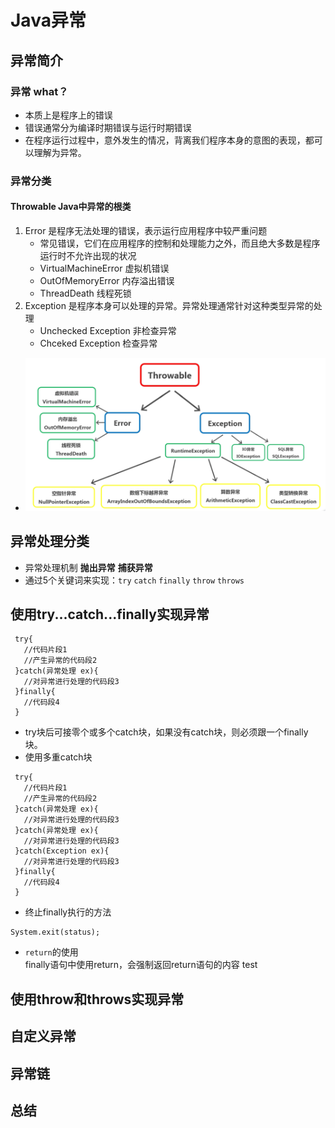 # Java异常
## 异常简介
### 异常 what？
 - 本质上是程序上的错误
 - 错误通常分为编译时期错误与运行时期错误
 - 在程序运行过程中，意外发生的情况，背离我们程序本身的意图的表现，都可以理解为异常。
### 异常分类
#### Throwable Java中异常的根类
1. Error 是程序无法处理的错误，表示运行应用程序中较严重问题
    - 常见错误，它们在应用程序的控制和处理能力之外，而且绝大多数是程序运行时不允许出现的状况
    - VirtualMachineError 虚拟机错误
    - OutOfMemoryError 内存溢出错误
    - ThreadDeath 线程死锁 
2. Exception 是程序本身可以处理的异常。异常处理通常针对这种类型异常的处理
    - Unchecked Exception 非检查异常
    - Chceked Exception 检查异常  
+ ![Exception](../../img/exception.png)
## 异常处理分类
- 异常处理机制 **抛出异常** **捕获异常**
- 通过5个关键词来实现：``try`` ``catch`` ``finally`` ``throw`` ``throws``
## 使用try...catch...finally实现异常
```
 try{
   //代码片段1
   //产生异常的代码段2
 }catch(异常处理 ex){
   //对异常进行处理的代码段3
 }finally{
   //代码段4
 }
```
- try块后可接零个或多个catch块，如果没有catch块，则必须跟一个finally块。
- 使用多重catch块
```
 try{
   //代码片段1
   //产生异常的代码段2
 }catch(异常处理 ex){
   //对异常进行处理的代码段3
 }catch(异常处理 ex){
   //对异常进行处理的代码段3
 }catch(Exception ex){
   //对异常进行处理的代码段3
 }finally{
   //代码段4
 }
```
- 终止finally执行的方法
```
System.exit(status);
```
- ``return``的使用  
finally语句中使用return，会强制返回return语句的内容
test
## 使用throw和throws实现异常
## 自定义异常
## 异常链
## 总结